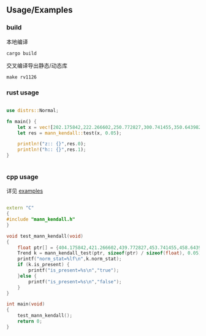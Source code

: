 
## Usage/Examples

### build
本地编译

```shell
cargo build
```

交叉编译导出静态/动态库 
```shell
make rv1126 
```

### rust usage
```rust

use distrs::Normal;

fn main() {
    let x = vec![202.175842,222.266602,250.772827,300.741455,350.643982,369.749268,400.998474,479.279663,486.617310,487.517456,491.321625];
    let res = mann_kendall::test(x, 0.05);

    println!("z:: {}",res.0);
    println!("h:: {}",res.1);
}
 
```

### cpp usage

详见 [examples](./examples/cpp) 

```cpp

extern "C"
{
#include "mann_kendall.h"
}

void test_mann_kendall(void)
{
	float ptr[] = {404.175842,421.266602,439.772827,453.741455,458.643982,469.749268,475.998474,479.279663,486.617310,487.517456,491.321625};
	Trend k = mann_kendall_test(ptr, sizeof(ptr) / sizeof(float), 0.05);
	printf("norm_stat=%lf\n",k.norm_stat);
	if (k.is_present) {
		printf("is_present=%s\n","true");
	}else {
		printf("is_present=%s\n","false");
	}
}

int main(void)
{
	test_mann_kendall();
	return 0;
}

```